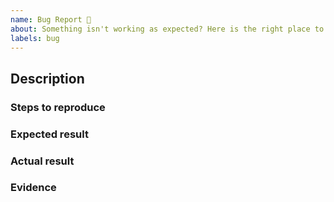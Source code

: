 ```yaml
---
name: Bug Report 🐞
about: Something isn't working as expected? Here is the right place to report.
labels: bug
---
```


<!--
  Please fill out each section below.
  Before opening a new issue, please search existing issue.
-->

## Description

<!-- Describe the issue that you're seeing.-->

### Steps to reproduce

<!-- Clear steps describing how to reproduce the issue. -->

### Expected result

<!-- What should happen?-->

### Actual result

<!-- What happened.-->

### Evidence

<!-- Screenshot or copy of the log showing the bug, if possible.-->
